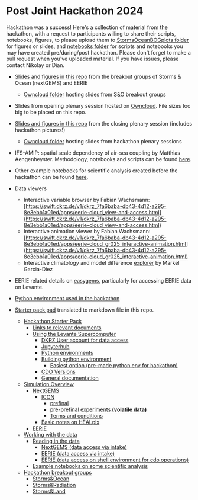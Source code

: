 # Post Joint Hackathon 2024

Hackathon was a success! Here's a collection of material from the hackathon, with a request to participants willing to share their scripts, notebooks, figures, to please upload them to [StormsOceanBOGplots folder](StormsOceanBOGplots) for figures or slides, and [notebooks folder](notebooks) for scripts and notebooks you may have created pre/during/post hackathon. Please don't forget to make a pull request when you've uploaded material. If you have issues, please contact Nikolay or Dian. 

- [Slides and figures in this repo](StormsOceanBOGplots) from the breakout groups of Storms & Ocean (nextGEMS) and EERIE
  - [Owncloud folder](https://owncloud.gwdg.de/index.php/s/z3pHKrPkqSvLeJc) hosting slides from S&O breakout groups
- Slides from opening plenary session hosted on [Owncloud](https://owncloud.gwdg.de/index.php/s/uTnNx02YuENDwYT?path=%2Fopening). File sizes too big to be placed on this repo.
- [Slides and figures in this repo](ClosingPlenary) from the closing plenary session (includes hackathon pictures!)
  - [Owncloud folder](https://owncloud.gwdg.de/index.php/s/uTnNx02YuENDwYT?path=%2F) hosting slides from hackathon plenary sessions

- IFS-AMIP: spatial scale dependency of air-sea coupling by Matthias Aengenheyster. Methodology, notebooks and scripts can be found [here](../pre-joint-hackathon-2024/mesoscale-air-sea-coupling/IFS-FESOM/README.md).
- Other example notebooks for scientific analysis created before the hackathon can be found [here](../pre-joint-hackathon-2024/README.md).

- Data viewers
  - Interactive variable browser by Fabian Wachsmann: [https://swift.dkrz.de/v1/dkrz_7fa6baba-db43-4d12-a295-8e3ebb1a01ed/apps/eerie-cloud_view-and-access.html](https://swift.dkrz.de/v1/dkrz_7fa6baba-db43-4d12-a295-8e3ebb1a01ed/apps/eerie-cloud_view-and-access.html)
  - Interactive animation viewer by Fabian Wachsmann: [https://swift.dkrz.de/v1/dkrz_7fa6baba-db43-4d12-a295-8e3ebb1a01ed/apps/eerie-cloud_gr025_interactive-animation.html](https://swift.dkrz.de/v1/dkrz_7fa6baba-db43-4d12-a295-8e3ebb1a01ed/apps/eerie-cloud_gr025_interactive-animation.html)
  - Interactive climatology and model difference [explorer](notebooks/IFS_AMIP_explorer.ipynb) by Markel Garcia-Diez

- EERIE related details on [easygems](https://easy.gems.dkrz.de/simulations/EERIE/index.html#), particularly for accessing EERIE data on Levante. 
- [Python environment used in the hackathon](BuildPyEnv.md)
  
- [Starter pack pad](StarterPackPad.md) translated to markdown file in this repo. 
  - [Hackathon Starter Pack](StarterPackPad.md#hackathon-starter-pack)
    * [Links to relevant documents](StarterPackPad.md#links-to-relevant-documents)
    * [Using the Levante Supercomputer](StarterPackPad.md#using-the-levante-supercomputer)
      + [DKRZ User account for data access](StarterPackPad.md#dkrz-user-account-for-data-access)
      + [Jupyterhub](StarterPackPad.md#jupyterhub)
      + [Python environments](StarterPackPad.md#python-environments)
      + [Building python environment](StarterPackPad.md#building-python-environment)
        - [Easiest option (pre-made python env for hackathon)](StarterPackPad.md#easiest-option-pre-made-python-env-for-hackathon)
      + [CDO Versions](StarterPackPad.md#cdo-versions)
      + [General documentation](StarterPackPad.md#general-documentation)
  - [Simulation Overview](StarterPackPad.md#simulation-overview)
    * [NextGEMS](StarterPackPad.md#nextgems)
      + [ICON](StarterPackPad.md#icon)
        - [prefinal](StarterPackPad.md#prefinal)
        - [pre-prefinal experiments **(volatile data)**](StarterPackPad.md#pre-prefinal-experiments-zapvolatile-data)
        - [Terms and conditions](StarterPackPad.md#terms-and-conditions)
      + [Basic notes on HEALpix](StarterPackPad.md#basic-notes-on-healpix)
    * [EERIE](StarterPackPad.md#eerie)
  - [Working with the data](StarterPackPad.md#working-with-the-data)
    * [Reading in the data](StarterPackPad.md#reading-in-the-data)
      + [NextGEMS (data access via intake)](StarterPackPad.md#nextgems-data-access-via-intake)
      + [EERIE (data access via intake)](StarterPackPad.md#eerie-data-access-via-intake)
      + [EERIE (data access on shell environment for cdo operations)](StarterPackPad.md#eerie-data-access-on-shell-environment-for-cdo-operations)
    * [Example notebooks on some scientific analysis](StarterPackPad.md#example-notebooks-on-some-scientific-analysis)
  - [Hackathon breakout groups](StarterPackPad.md#hackathon-breakout-groups)
    * [Storms&Ocean](StarterPackPad.md#stormsocean)
    * [Storms&Radiation](StarterPackPad.md#stormsradiation)
    * [Storms&Land](StarterPackPad.md#stormsland)
 

